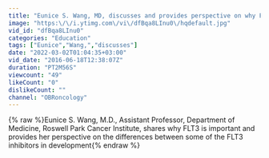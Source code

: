 ```yaml
---
title: "Eunice S. Wang, MD, discusses and provides perspective on why FLT3 is important"
image: "https:\/\/i.ytimg.com\/vi\/dfBqa8LInu0\/hqdefault.jpg"
vid_id: "dfBqa8LInu0"
categories: "Education"
tags: ["Eunice","Wang,","discusses"]
date: "2022-03-02T01:04:35+03:00"
vid_date: "2016-06-18T12:38:07Z"
duration: "PT2M56S"
viewcount: "49"
likeCount: "0"
dislikeCount: ""
channel: "OBRoncology"
---
```

{% raw %}Eunice S. Wang, M.D., Assistant Professor, Department of Medicine, Roswell Park Cancer Institute, shares why FLT3 is important and provides her perspective on the differences between some of the FLT3 inhibitors in development{% endraw %}

